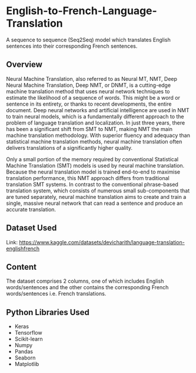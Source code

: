 # English-to-French-Language-Translation

A sequence to sequence (Seq2Seq) model which translates English sentences into their corresponding French sentences.



## Overview

Neural Machine Translation, also referred to as Neural MT, NMT, Deep Neural Machine Translation, Deep NMT, or DNMT, is a cutting-edge machine translation method that uses neural network techniques to estimate the likelihood of a sequence of words. This might be a word or sentence in its entirety, or thanks to recent developments, the entire document. Deep neural networks and artificial intelligence are used in NMT to train neural models, which is a fundamentally different approach to the problem of language translation and localization. In just three years, there has been a significant shift from SMT to NMT, making NMT the main machine translation methodology. With superior fluency and adequacy than statistical machine translation methods, neural machine translation often delivers translations of a significantly higher quality. 

Only a small portion of the memory required by conventional Statistical Machine Translation (SMT) models is used by neural machine translation. Because the neural translation model is trained end-to-end to maximise translation performance, this NMT approach differs from traditional translation SMT systems. In contrast to the conventional phrase-based translation system, which consists of numerous small sub-components that are tuned separately, neural machine translation aims to create and train a single, massive neural network that can read a sentence and produce an accurate translation. 

## Dataset Used

Link: https://www.kaggle.com/datasets/devicharith/language-translation-englishfrench

## Content

The dataset comprises 2 columns, one of which includes English words/sentences and the other contains the corresponding French words/sentences i.e. French translations. 

## Python Libraries Used

<ul>
  <li>Keras</li>
  <li>Tensorflow</li>
  <li>Scikit-learn</li>
  <li>Numpy</li>
  <li>Pandas</li>
  <li>Seaborn</li>
  <li>Matplotlib</li>
</ul>

